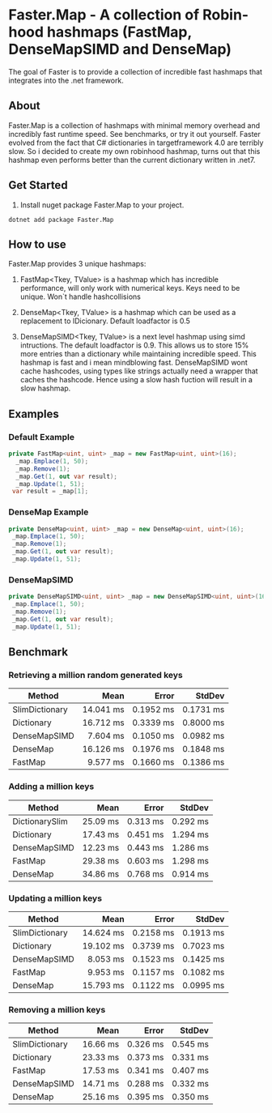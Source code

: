 # Faster.Map - A collection of Robin-hood hashmaps (FastMap, DenseMapSIMD and DenseMap)

The goal of Faster is to provide a collection of incredible fast hashmaps that integrates into the .net framework.
   
## About
Faster.Map is a collection of hashmaps with minimal memory overhead and incredibly fast runtime speed. See benchmarks, or try it out yourself. Faster evolved from the fact that C# dictionaries in targetframework 4.0 are terribly slow. So i decided to create my own robinhood hashmap, turns out that this hashmap even performs better than the current dictionary written in .net7.
## Get Started
1. Install nuget package Faster.Map to your project.
```
dotnet add package Faster.Map
```
## How to use
Faster.Map provides 3 unique hashmaps:
1. FastMap<Tkey, TValue> is a hashmap which has incredible performance, will only work with numerical keys. Keys need to be unique. Won`t handle hashcollisions

2. DenseMap<Tkey, TValue> is a hashmap which can be used as a replacement to IDicionary. Default loadfactor is 0.5

3. DenseMapSIMD<Tkey, TValue> is a next level hashmap using simd intructions.
   The default loadfactor is 0.9. This allows us to store 15% more entries than a dictionary while maintaining incredible speed.
   This hashmap is fast and i mean mindblowing fast. DenseMapSIMD wont cache hashcodes, using types like strings actually need a wrapper that caches the hashcode. Hence using a slow hash fuction will result in a slow hashmap.

 ## Examples    
  ### Default Example
```C#
private FastMap<uint, uint> _map = new FastMap<uint, uint>(16);     
  _map.Emplace(1, 50); 
  _map.Remove(1);
  _map.Get(1, out var result);
  _map.Update(1, 51); 
 var result = _map[1];    
``` 
  ### DenseMap Example
```C#
private DenseMap<uint, uint> _map = new DenseMap<uint, uint>(16);
 _map.Emplace(1, 50); 
 _map.Remove(1);
 _map.Get(1, out var result);
 _map.Update(1, 51);
 ``` 
 
 ### DenseMapSIMD
``` C#
private DenseMapSIMD<uint, uint> _map = new DenseMapSIMD<uint, uint>(16);
 _map.Emplace(1, 50); 
 _map.Remove(1);
 _map.Get(1, out var result);
 _map.Update(1, 51);
``` 

## Benchmark

### Retrieving a million random generated keys
|         Method |      Mean |     Error |    StdDev |
|--------------- |----------:|----------:|----------:|
| SlimDictionary | 14.041 ms | 0.1952 ms | 0.1731 ms |
|     Dictionary | 16.712 ms | 0.3339 ms | 0.8000 ms |
|   DenseMapSIMD |  7.604 ms | 0.1050 ms | 0.0982 ms |
|       DenseMap | 16.126 ms | 0.1976 ms | 0.1848 ms |
|        FastMap |  9.577 ms | 0.1660 ms | 0.1386 ms |

### Adding a million keys
|         Method |     Mean |    Error |   StdDev |
|--------------- |---------:|---------:|---------:|
| DictionarySlim | 25.09 ms | 0.313 ms | 0.292 ms |
| Dictionary     | 17.43 ms | 0.451 ms | 1.294 ms |
| DenseMapSIMD   | 12.23 ms | 0.443 ms | 1.286 ms |
| FastMap	     | 29.38 ms | 0.603 ms | 1.298 ms |
| DenseMap       | 34.86 ms | 0.768 ms | 0.914 ms |

### Updating a million keys
|         Method |     Mean |    Error |   StdDev |
|--------------- |---------:|---------:|---------:|
| SlimDictionary | 14.624 ms | 0.2158 ms | 0.1913 ms |
|   Dictionary   | 19.102 ms | 0.3739 ms | 0.7023 ms |
| DenseMapSIMD   | 8.053 ms | 0.1523 ms | 0.1425 ms  |
|      FastMap   |  9.953 ms | 0.1157 ms | 0.1082 ms |
|     DenseMap   | 15.793 ms | 0.1122 ms | 0.0995 ms |

### Removing a million keys
|         Method |      Mean |     Error |    StdDev |
|--------------- |----------:|----------:|----------:|
| SlimDictionary | 16.66 ms | 0.326 ms | 0.545 ms |
|     Dictionary | 23.33 ms | 0.373 ms | 0.331 ms |
|        FastMap | 17.53 ms | 0.341 ms | 0.407 ms |
|   DenseMapSIMD | 14.71 ms | 0.288 ms | 0.332 ms |
|       DenseMap | 25.16 ms | 0.395 ms | 0.350 ms |
